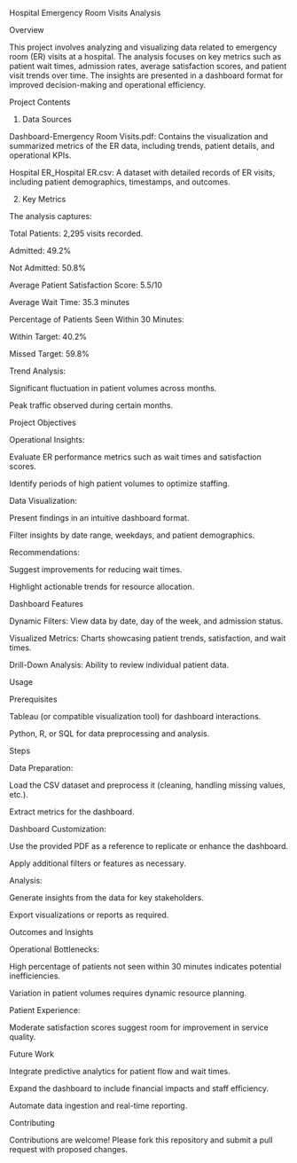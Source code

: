 Hospital Emergency Room Visits Analysis

Overview

This project involves analyzing and visualizing data related to emergency room (ER) visits at a hospital. The analysis focuses on key metrics such as patient wait times, admission rates, average satisfaction scores, and patient visit trends over time. The insights are presented in a dashboard format for improved decision-making and operational efficiency.

Project Contents

1. Data Sources

Dashboard-Emergency Room Visits.pdf: Contains the visualization and summarized metrics of the ER data, including trends, patient details, and operational KPIs.

Hospital ER_Hospital ER.csv: A dataset with detailed records of ER visits, including patient demographics, timestamps, and outcomes.

2. Key Metrics

The analysis captures:

Total Patients: 2,295 visits recorded.

Admitted: 49.2%

Not Admitted: 50.8%

Average Patient Satisfaction Score: 5.5/10

Average Wait Time: 35.3 minutes

Percentage of Patients Seen Within 30 Minutes:

Within Target: 40.2%

Missed Target: 59.8%

Trend Analysis:

Significant fluctuation in patient volumes across months.

Peak traffic observed during certain months.

Project Objectives

Operational Insights:

Evaluate ER performance metrics such as wait times and satisfaction scores.

Identify periods of high patient volumes to optimize staffing.

Data Visualization:

Present findings in an intuitive dashboard format.

Filter insights by date range, weekdays, and patient demographics.

Recommendations:

Suggest improvements for reducing wait times.

Highlight actionable trends for resource allocation.

Dashboard Features

Dynamic Filters: View data by date, day of the week, and admission status.

Visualized Metrics: Charts showcasing patient trends, satisfaction, and wait times.

Drill-Down Analysis: Ability to review individual patient data.

Usage

Prerequisites

Tableau (or compatible visualization tool) for dashboard interactions.

Python, R, or SQL for data preprocessing and analysis.

Steps

Data Preparation:

Load the CSV dataset and preprocess it (cleaning, handling missing values, etc.).

Extract metrics for the dashboard.

Dashboard Customization:

Use the provided PDF as a reference to replicate or enhance the dashboard.

Apply additional filters or features as necessary.

Analysis:

Generate insights from the data for key stakeholders.

Export visualizations or reports as required.

Outcomes and Insights

Operational Bottlenecks:

High percentage of patients not seen within 30 minutes indicates potential inefficiencies.

Variation in patient volumes requires dynamic resource planning.

Patient Experience:

Moderate satisfaction scores suggest room for improvement in service quality.

Future Work

Integrate predictive analytics for patient flow and wait times.

Expand the dashboard to include financial impacts and staff efficiency.

Automate data ingestion and real-time reporting.

Contributing

Contributions are welcome! Please fork this repository and submit a pull request with proposed changes.


